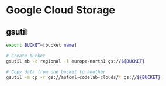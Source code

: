 # Google Cloud Storage

## gsutil

````bash
export BUCKET=[bucket name]

# Create bucket
gsutil mb -c regional -l europe-north1 gs://${BUCKET}

# Copy data from one bucket to another
gsutil -m cp -r gs://automl-codelab-clouds/* gs://${BUCKET}
````